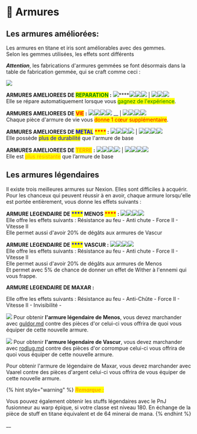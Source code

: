 # 👕 Armures

## Les armures améliorées:&#x20;

Les armures en titane et iris sont améliorables avec des gemmes. \
Selon les gemmes utilisées, les effets sont différents&#x20;

_**Attention**_, les fabrications d'armures gemmées se font désormais dans la table de fabrication gemmée, qui se craft comme ceci :

![](<../.gitbook/assets/table de craft gemmée.png>)

**ARMURES AMELIOREES DE **<mark style="color:green;">**REPARATION**</mark>** :** ![](https://lh4.googleusercontent.com/RIFHbAlJvMfiXK8Ne6sQNUaOJcInWojGYKd7tfiLZMrVMT9PI3ytiXSIkLnRmOecgfST\_rCRjg5lVnpPAdC06e0837kZeBU9FKXN15zjhH\_QXiWeNp6iYUEBMmQ-\_XbtZg)****![](https://lh5.googleusercontent.com/E1GT7BAkJ7vemcTex0S5ocS8T4O-E9Z7Wr\_4bN6yBnTHsyyAPFu0hczeY0KaYVrHAZgNztjBWV008zIEW649v9rr7iVNvwHcO0LzOZkRM\_HibJRrB8gSN7ugbZSMdPuzuw)![](https://lh3.googleusercontent.com/-Q0AJySawl0mo-0Yzxkifte7kecGhJrm3rWXciUAFJpoc2v6MJsfpgNacobLuVg979ExUdmk5Wk0Ctz4yNy-c-LPu1xpaigBDUhfjPsDXUfajalmRVWjjr-8bM1NEKgFsw)![](https://lh3.googleusercontent.com/7\_avCGDe8N5kS48gxIRuOPgMBJEiK0yXz7ux3y\_uTFBSRCrWKQWLTqdg\_x1UhUmvzpkNJ7qB7H76RvdQzSBKajxyXz7P8RBKQFoBODPFKqFjzn1VDcP6QUtq9LB\_xK6Iag) | ![](https://lh6.googleusercontent.com/ESzcz\_nB8kagUvw1Isx-IW0pgDAjCGQ1aHADVevbivfJ\_FSwd2NgJ1Bh5GNxFHG\_st2-YKmTGobupDTTSy34JKxF\_NFb6OSSi8DMLbymbSktwfo2BHemBuckDoaIQcQmzg)![](https://lh5.googleusercontent.com/5d3LS93fk3uGxvzIkrzzMP0ogXGrKDGzYyvoABMjUbQ66PEE7K2WFmN6myt5LCIEe4C-s2kAc-kQbJpV9dAAMLAoUTMldVClfA70wq6tEE4OG8iKA4n1PCC8cyu9z8811g)![](https://lh4.googleusercontent.com/JFaxtXOF--zt3WZQausYLaMPBsBug9zN2vMpvvUnwvL4YaVZG5PYkxtBVLzhTd9UUaSjE9XXPNLg1j53HDINJ-64v8svb19ECZ14CFIciqpMGzvhladQCQlInV4V1pnCaw)<img src="https://lh6.googleusercontent.com/8jCMixrOEwexPB0ZyDy5TPSIuTx_Y3lZ6g__c_dn3e1wyMXherpcE-JwfM0g4wnYAGkI0K_Nt_VdChMr2dvB8OBu68-14ZUOWA0HdT61g2mpS2iJu9LanTIvzRstcwn1FA" alt="" data-size="original">\
Elle se répare automatiquement lorsque vous <mark style="color:green;">gagnez de l'expérience</mark>.



**ARMURES AMELIOREES DE **<mark style="color:red;">**VIE**</mark>** :** ![](https://lh6.googleusercontent.com/H3Y6jKZ7jGAqg-WGHjLUHjUQfNN2aX7XRFymqCTXqzadM1TnLOLue1GUIksM9k\_4wSF455dDEA2lCyD-6cQIGhihPOoIGrP-yiR5wpxU3b75dabgswjL\_H2dprflt5D7pQ)![](https://lh6.googleusercontent.com/i6t-E16NWn9-D1CmaYu6H5VrPo2-lQCH4aUdPFspanps-L5OWFqY04hqCPV01cwBKFU3FzWF3XHmZYZT35pGWuQWDXATX2PTLelaWFNeidY5EpPqlvfT9Ca2a\_3nUv\_5wA)![](https://lh3.googleusercontent.com/3yg2Sm4f1QTwcRXFmftKNEQOhzvfRUitqZTLvs0koax\_UEP5ANoOuNMY0pBaQ9j8kimicqN3nWg6VROcQt7aYljOYHGwx9dhfPyLtTZc8meSSr2xDYx93-o8dF8mdxLJJg)![](https://lh3.googleusercontent.com/AEKCxwl8LNGKTjYXjhEynBLQ\_KnIW-zU4YbcJT-kyZShDmCD-egQ2ZSpVTky51G9zXFtfR8qODOMqBpcSVmthW9VrERZJM3giP9kAW1On3GYTA83UYQ\_ejTCOzbwbDhhkQ) __ | ![](https://lh5.googleusercontent.com/-pIkMp-nhB1whVIaqgTpOsO5iK92JLoxA\_KEgX3kwkLm2i6RKtQcmr3ecsrItK\_FAvOafkIS4oLAfy6HVUnVhvxdDHiC8k7Sv4u\_lEJL1Syl4byVlFPeHIGiJSt5hf4LVg)![](https://lh6.googleusercontent.com/2NjDtW36OG4EqXRoYZzx2GXKnbZWduIpw9Bf3rreQWVdMsj6f2LXTU-A2EeF0VY-HZk4cPxl\_cenqhgow2fyRR3UbvG-AloOcf-Js6DsvL0u\_Av3TMHgvIrPDCAD3FX6-A)![](https://lh4.googleusercontent.com/3EsnhkDp5zHBc9joV3BJTxtd4xeKbMb6XtnOxQfswOJXmKyYjdxWj4W9zJNFQF4BYjZVL8YI65GdAuwhTlmL9VqVcxVVv4sfMQNWjyQlpTHV5GbdNkHbl-1FP6T8Fs59\_w)![](https://lh3.googleusercontent.com/Ev3htktyikT4mgRIzrtPIjpMyntrZeDLoZ-GyE8NTFeAfA9f-wNinGP2XH8PnTIU\_Ewy1nv7c93zGaZeRGq2Quq7DOb2hfHiKZaYM0v2xkqUdNBQaHZu7scUJJ3BOWRiiw)\
Chaque pièce d'armure de vie vous <mark style="color:red;">donne 1 cœur supplémentaire</mark>.



**ARMURES AMELIOREES DE **<mark style="color:blue;">**METAL**</mark><mark style="color:blue;">** **</mark><mark style="color:blue;"><mark style="color:red;">****<mark style="color:red;"></mark>** :** ![](https://lh5.googleusercontent.com/cFPukPDbiJRbUX-jQPzFfGgzt7Cct-8KkQxnvQIvskwAsbFTEPQ4MML-wLfAiPYDDHyg4LK3ZqT5bDxwJ5zGUyxwBv1zIC0BqOTtVZAcnzVIL3RqQz0x0o-hnM4M9yTcHQ)![](https://lh3.googleusercontent.com/tZDu\_8L3PrT6-Dlz0eF-FQqm282vZ1TDEW9QetJ5XX8q9JMycx0ii0pG7zX60-gsY0LEz\_7I3l4koRQviPI4u9YA\_ntLV2RZ68smO6n8r7vuBsBcBZ8BG\_eF28PWSqaqbQ)![](https://lh6.googleusercontent.com/iFJYaZLOPNzjRzpoJV3Cx508P\_XuQfjcMWWdtyYf96BaU1r154LzZbSxSiKjvCjK6H-j-PN8SdRp7xr2kO6ajEIDWu5r1phTsYyLkKzacZKNmi6bd1wWj\_XIMLox\_LZYBA)![](https://lh5.googleusercontent.com/T4LAs6RyD1475fcQmBYc2hTLFSfJp0ORaXujkBu5dMJPJ92Uva\_nX5-d9DbsFGMQaoAk16ASzsaMYC8OW7xmnpbEuJ90Ck8P79pzkWmakodwjakMuvQXYHTmrX5UpNtb4g) | ![](https://lh3.googleusercontent.com/RXDdDilsDmGn9Pjs7NB5Px96edb6fc4eT990ztwwUlYV\_Ww1BYgwHLHXifcbWRRLpBn8CoIm1oE8D4a\_a68NPBjs4IP9HwArF3v6lILOTW3YfEdIovlb2qv9tWLz1mRtJg)![](https://lh3.googleusercontent.com/YlEaUzp6ohisvnNS1M3X7ezWkeomW8C2Y8CSmfX1kuojT1Opf\_bN1OGn8H972lwdtC7q-nuYyFBmpim64UQPBWLlDAFNmxFepaW7rglEe-EOAgLZaSi0d3gxa-yJErJ56A)![](https://lh5.googleusercontent.com/KrFUklAl4FEOVj6Pqs1dSzoO4s85IKNHsWaag25RrfuzEJZTF94Re5GmoGg-BnNgOdSMC1BZRIrn1BZAPmLo9aU65iV2xTwkLj58K60p6yxXk3XFCInBSTVVQNsZBeoWgQ)![](https://lh6.googleusercontent.com/1RzknVZb4zdyMcWDOSRzFi-ye\_jfCyOcm2PWPnojG46FLhx-L320QSF5Xf8wZm0bu0YMwxq4vZhoXAgCzy\_DlDpmpGTdOC0kNynpZvbUI76XSqAAzAA78mWqqi3u7YtDYg)\
Elle possède <mark style="color:blue;">plus de durabilité</mark> que l'armure de base



**ARMURES AMELIOREES DE **<mark style="color:orange;">**TERRE**</mark>** :** ![](https://lh4.googleusercontent.com/gzPSUr\_KmsKZAJfJIPIwYyp54MDQ8ReGlG6eraJ3MUb1PWWDMinpNoWAyJDvVk66aXrxqc8d3bGg0SNCPieQai\_5ynrxI4R5ZB8pEYjBKXMS\_qLpy03SZQWlBRHae2L0HQ)![](https://lh3.googleusercontent.com/C6DCoP4rfarExcQtrELVt-e2LvP2EqDgSmIq8EuSem31e7CZ7eXz4Zv3kph6TJoP5i95Iav05cFWUlQK44t3tSv8DwC4cJN59Vg6t\_tIKcosCHmzHy3N0b0Omcx9aO2jPQ)![](https://lh3.googleusercontent.com/1MeS5NTe-wmsqccANnRIzo6TL7c6i9Xn59FaGoziFGLnxndeky6IohLri6AKY6xOXnf1hBu45qetYhj5TckM313tCBO71VUp7G3hdcn2Btl\_hdyGq9asQeuuVJ4NqjNnag)![](https://lh3.googleusercontent.com/ihyZCHBI8fEfJx1sDcrCcfiMkdlVGuRFXkJL0so-pNXtgCVqfg85r4u1\_y6y-jkayTKV1oYYYyzikiE0xYOuZ3rW8Q9FEFanLLiu0OrIpzV3uFkx1nVud69I2knL86R\_wQ) | ![](https://lh4.googleusercontent.com/yE47Tg9d0dnJzxNBtp-K59founZ5Uydza7FuUg3n5X86iVpbK0FmUbQ\_Wa1tUV5owuFk2PviW8IaAI2c4t5-gTnSD1LOHUAQFvWscjNthobdHfc0Ba2NFV2bmOIb5QhhPQ)![](https://lh4.googleusercontent.com/YZijCYjoL5ZJQDTK6y49mGvAPOZaVg9Pps3lLBPdBFwsxCU2SIiB5izTaR363YNUGhoOOF0blSFpJGbZsHPZnbIkGjrIJtLNR\_A3k6Ws8CC7vbBYPEeu\_sHM4q1GMKdkvQ)![](https://lh3.googleusercontent.com/osIyy7yJNeVWrspTM8VHPx6B3mS-LBHFWy96wRF\_TRQdVC1pcM05yh\_4QSS3EFCmLE9tvvmZmfwqzvoXi99I4TcwGGdJgHPq9fjkt4JaDIvjfCdubQaN98rjW7QuzQFn-Q)![](https://lh6.googleusercontent.com/5Vc0hJV4eXYSdxi-HOA5QfYEcRoUJw0Q\_RqDlYJx-X3dHUslivJF4vNaXVcVFYvJ8Wlhw4NLdBkafADRm0GRKmzvuh2PTEma1gLWoLFJrplE-zA7jBWLdF8\_\_JGWhAcsdw)\
Elle est <mark style="color:orange;">plus résistante</mark> que l’armure de base

## Les armures légendaires

Il existe trois meilleures armures sur Nexion. Elles sont difficiles à acquérir. Pour les chanceux qui peuvent réussir à en avoir, chaque armure lorsqu'elle est portée entièrement, vous donne les effets suivants :&#x20;

**ARMURE LEGENDAIRE DE **<mark style="color:blue;">****</mark>** MENOS **<mark style="color:red;">****</mark>** :** ![](<../.gitbook/assets/legendary\_helmet (2).png>)![](<../.gitbook/assets/legendary\_chestplate (2).png>)![](<../.gitbook/assets/legendary\_leggings (1).png>)![](<../.gitbook/assets/legendary\_boots (1).png>)\
Elle offre les effets suivants : Résistance au feu - Anti chute - Force II - Vitesse II \
Elle permet aussi d'avoir 20% de dégâts aux armures de Vascur

**ARMURE LEGENDAIRE DE **<mark style="color:blue;">****</mark>** VASCUR :** ![](../.gitbook/assets/vascur\_helmet.png)![](../.gitbook/assets/vascur\_chestplate.png)![](../.gitbook/assets/vascur\_leggings.png)![](../.gitbook/assets/vascur\_boots.png)\
Elle offre les effets suivants : Résistance au feu - Anti chute - Force II - Vitesse II \
Elle permet aussi d'avoir 20% de dégâts aux armures de Menos\
Et permet avec 5% de chance de donner un effet de Wither à l'ennemi qui vous frappe.

**ARMURE LEGENDAIRE DE MAXAR :**&#x20;

Elle offre les effets suivants : Résistance au feu - Anti-Chûte - Force II - Vitesse II - Invisibilité -&#x20;

![](<../.gitbook/assets/gold\_coins (2).png>) Pour obtenir **l'armure légendaire de Menos**, vous devez marchander avec [guldor.md](personnage-fictif/guldor.md "mention") contre des pièces d'or celui-ci vous offrira de quoi vous équiper de cette nouvelle armure.

![](<../.gitbook/assets/corrupted\_gold\_coins (1).png>) Pour obtenir **l'armure légendaire de Vascur**, vous devez marchander avec [rodlug.md](personnage-fictif/rodlug.md "mention") contre des pièces d'or corrompue celui-ci vous offrira de quoi vous équiper de cette nouvelle armure.

&#x20;Pour obtenir l'armure de légendaire de Maxar, vous devez marchander avec Vaarel contre des pièces d'argent celui-ci vous offrira de vous équiper de cette nouvelle armure.&#x20;

{% hint style="warning" %}
_<mark style="color:orange;">**Remarque :**</mark>_

Vous pouvez également obtenir les stuffs légendaires avec le PnJ fusionneur au warp épique, si votre classe est niveau 180. En échange de la pièce de stuff en titane équivalent et de 64 minerai de mana.
{% endhint %}

__

